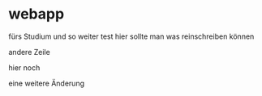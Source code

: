 # webapp
fürs Studium und so weiter test
hier sollte man was reinschreiben können


andere Zeile




hier noch

eine weitere Änderung